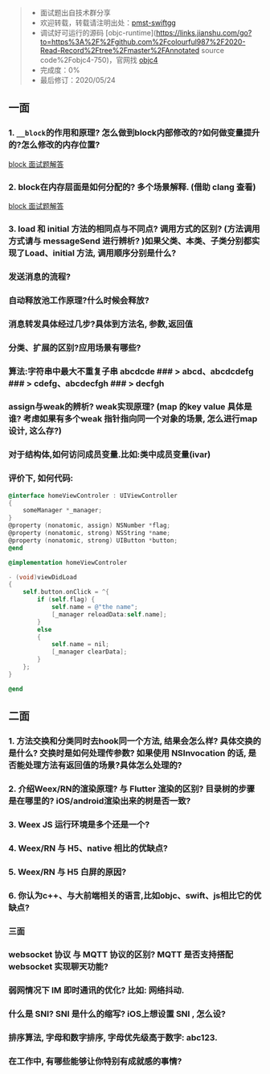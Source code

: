 >- 面试题出自技术群分享
>- 欢迎转载，转载请注明出处：[pmst-swiftgg](https://links.jianshu.com/go?to=[https%3A%2F%2Fwww.jianshu.com%2Fp%2Fc1765a6305ab](https%3A%2F%2Fwww.jianshu.com%2Fp%2Fc1765a6305ab))
>- 调试好可运行的源码 [objc-runtime](https://links.jianshu.com/go?to=https%3A%2F%2Fgithub.com%2Fcolourful987%2F2020-Read-Record%2Ftree%2Fmaster%2FAnnotated source code%2Fobjc4-750)，官网找 [objc4](https://links.jianshu.com/go?to=https%3A%2F%2Fopensource.apple.com%2Ftarballs%2Fobjc4%2F)
>- 完成度：0%
>- 最后修订：2020/05/24

## 一面

###  1. `__block`的作用和原理? 怎么做到block内部修改的?如何做变量提升的?怎么修改的内存位置?

[block 面试题解答](../subjects/runtime/block.md)

###  2. block在内存层面是如何分配的? 多个场景解释. (借助 clang 查看)

[block 面试题解答](../subjects/runtime/block.md)

###  3. load 和 initial 方法的相同点与不同点? 调用方式的区别? (方法调用方式请与 messageSend 进行辨析? )如果父类、本类、子类分别都实现了Load、initial 方法, 调用顺序分别是什么?
###  发送消息的流程?
###  自动释放池工作原理?什么时候会释放?
###  消息转发具体经过几步?具体到方法名, 参数,返回值
###  分类、扩展的区别?应用场景有哪些?
###  算法:字符串中最大不重复子串 abcdcde ### > abcd、abcdcdefg ### > cdefg、abcdecfgh ### > decfgh
###  assign与weak的辨析? weak实现原理? (map 的key value 具体是谁? 考虑如果有多个weak 指针指向同一个对象的场景, 怎么进行map设计, 这么存?)
###   对于结构体,如何访问成员变量.比如:类中成员变量(ivar)
### 评价下, 如何代码:
```objective-c
@interface homeViewControler : UIViewController
{
    someManager *_manager;
}
@property (nonatomic, assign) NSNumber *flag;
@property (nonatomic, strong) NSString *name;
@property (nonatomic, strong) UIButton *button;
@end

@implementation homeViewControler

- (void)viewDidLoad
{
    self.button.onClick = ^{
        if (self.flag) {
            self.name = @"the name";
            [_manager reloadData:self.name];
        }
        else
        {
            self.name = nil;
            [_manager clearData];
        }
    };
}

@end
```

## 二面

 ### 1. 方法交换和分类同时去hook同一个方法, 结果会怎么样? 具体交换的是什么? 交换时是如何处理传参数? 如果使用 NSInvocation 的话, 是否能处理方法有返回值的场景?具体怎么处理的?
 ###  2. 介绍Weex/RN的渲染原理? 与 Flutter 渲染的区别? 目录树的步骤是在哪里的? iOS/android渲染出来的树是否一致?
 ###  3. Weex JS 运行环境是多个还是一个?
 ###  4. Weex/RN 与 H5、native 相比的优缺点?
 ###  5. Weex/RN 与 H5 白屏的原因?
 ###  6. 你认为c++、与大前端相关的语言,比如objc、swift、js相比它的优缺点?



### 三面

###  websocket 协议 与 MQTT 协议的区别? MQTT 是否支持搭配 websocket 实现聊天功能?
###  弱网情况下 IM 即时通讯的优化? 比如: 网络抖动.
###  什么是 SNI? SNI 是什么的缩写? iOS上想设置 SNI , 怎么设?
###  排序算法, 字母和数字排序, 字母优先级高于数字: abc123.
###  在工作中, 有哪些能够让你特别有成就感的事情?